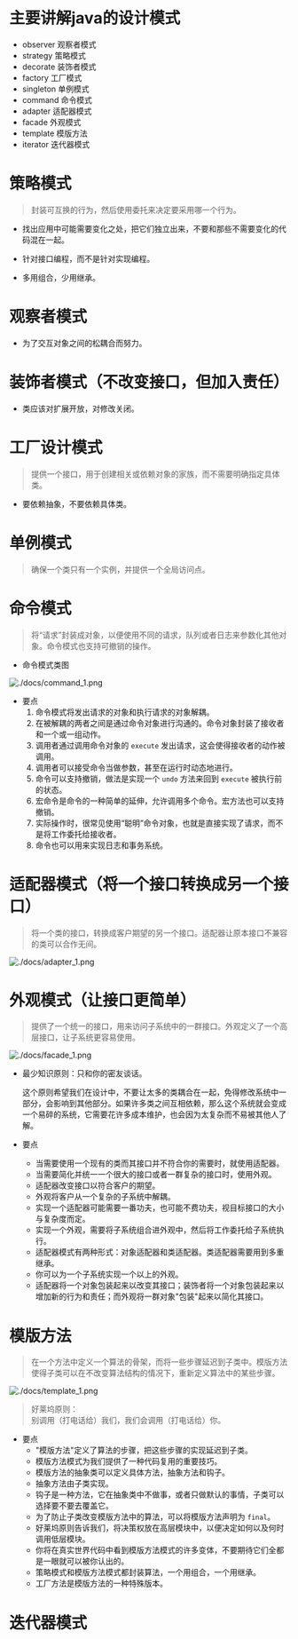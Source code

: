 # 主要讲解java的设计模式

- observer 观察者模式
- strategy 策略模式
- decorate 装饰者模式
- factory 工厂模式
- singleton 单例模式
- command 命令模式
- adapter 适配器模式
- facade 外观模式
- template 模版方法
- iterator 迭代器模式


# 策略模式

> 封装可互换的行为，然后使用委托来决定要采用哪一个行为。

- 找出应用中可能需要变化之处，把它们独立出来，不要和那些不需要变化的代码混在一起。

- 针对接口编程，而不是针对实现编程。

- 多用组合，少用继承。


# 观察者模式

- 为了交互对象之间的松耦合而努力。


# 装饰者模式（不改变接口，但加入责任）

- 类应该对扩展开放，对修改关闭。

# 工厂设计模式
> 提供一个接口，用于创建相关或依赖对象的家族，而不需要明确指定具体类。

- 要依赖抽象，不要依赖具体类。

# 单例模式
> 确保一个类只有一个实例，并提供一个全局访问点。

# 命令模式
> 将“请求”封装成对象，以便使用不同的请求，队列或者日志来参数化其他对象。命令模式也支持可撤销的操作。

- 命令模式类图

![./docs/command_1.png](./docs/command_1.png)

- 要点
    1. 命令模式将发出请求的对象和执行请求的对象解耦。
    2. 在被解耦的两者之间是通过命令对象进行沟通的。命令对象封装了接收者和一个或一组动作。
    3. 调用者通过调用命令对象的 `execute` 发出请求，这会使得接收者的动作被调用。
    4. 调用者可以接受命令当做参数，甚至在运行时动态地进行。
    5. 命令可以支持撤销，做法是实现一个 `undo` 方法来回到 `execute` 被执行前的状态。
    6. 宏命令是命令的一种简单的延伸，允许调用多个命令。宏方法也可以支持撤销。
    7. 实际操作时，很常见使用“聪明”命令对象，也就是直接实现了请求，而不是将工作委托给接收者。
    8. 命令也可以用来实现日志和事务系统。
    
# 适配器模式（将一个接口转换成另一个接口）

> 将一个类的接口，转换成客户期望的另一个接口。适配器让原本接口不兼容的类可以合作无间。

![./docs/adapter_1.png](./docs/adapter_1.png)

# 外观模式（让接口更简单）

> 提供了一个统一的接口，用来访问子系统中的一群接口。外观定义了一个高层接口，让子系统更容易使用。

![./docs/facade_1.png](./docs/facade_1.png)

- 最少知识原则：只和你的密友谈话。

    这个原则希望我们在设计中，不要让太多的类耦合在一起，免得修改系统中一部分，会影响到其他部分。如果许多类之间互相依赖，那么这个系统就会变成一个易碎的系统，它需要花许多成本维护，也会因为太复杂而不易被其他人了解。
    
-  要点
    - 当需要使用一个现有的类而其接口并不符合你的需要时，就使用适配器。
    - 当需要简化并统一一个很大的接口或者一群复杂的接口时，使用外观。
    - 适配器改变接口以符合客户的期望。
    - 外观将客户从一个复杂的子系统中解耦。
    - 实现一个适配器可能需要一番功夫，也可能不费功夫，视目标接口的大小与复杂度而定。
    - 实现一个外观，需要将子系统组合进外观中，然后将工作委托给子系统执行。
    - 适配器模式有两种形式：对象适配器和类适配器。类适配器需要用到多重继承。
    - 你可以为一个子系统实现一个以上的外观。
    - 适配器将一个对象包装起来以改变其接口；装饰者将一个对象包装起来以增加新的行为和责任；而外观将一群对象"包装"起来以简化其接口。
    
# 模版方法

> 在一个方法中定义一个算法的骨架，而将一些步骤延迟到子类中。模版方法使得子类可以在不改变算法结构的情况下，重新定义算法中的某些步骤。

![./docs/template_1.png](./docs/template_1.png)

> 好莱坞原则： <Br/>
> 别调用（打电话给）我们，我们会调用（打电话给）你。

- 要点
    - "模版方法"定义了算法的步骤，把这些步骤的实现延迟到子类。
    - 模版方法模式为我们提供了一种代码复用的重要技巧。
    - 模版方法的抽象类可以定义具体方法，抽象方法和钩子。
    - 抽象方法由子类实现。
    - 钩子是一种方法，它在抽象类中不做事，或者只做默认的事情，子类可以选择要不要去覆盖它。
    - 为了防止子类改变模版方法中的算法，可以将模版方法声明为 `final`。
    - 好莱坞原则告诉我们，将决策权放在高层模块中，以便决定如何以及何时调用低层模块。
    - 你将在真实世界代码中看到模版方法模式的许多变体，不要期待它们全都是一眼就可以被你认出的。
    - 策略模式和模版方法模式都封装算法，一个用组合，一个用继承。
    - 工厂方法是模版方法的一种特殊版本。

# 迭代器模式

